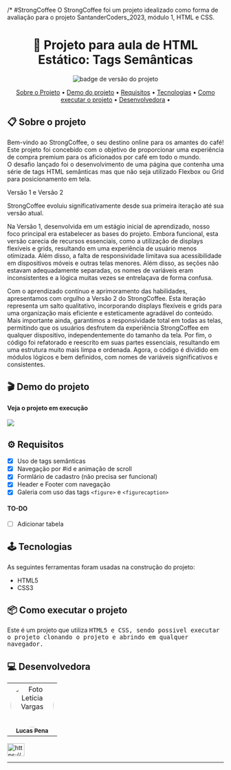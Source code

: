 /*
#StrongCoffee
O StrongCoffee foi um projeto idealizado como forma de avaliação para o projeto SantanderCoders_2023, módulo 1, HTML e CSS.


<h1 align="center">📝 Projeto para aula de HTML Estático: Tags Semânticas </h1>
<p align="center">
  <img src="https://img.shields.io/badge/version-1.0.0-green" alt="badge de versão do projeto"/>
</p>


<p align="center">
 <a href="#-sobre-o-projeto">Sobre o Projeto</a> •
 <a href="#-demo-do-projeto">Demo do projeto</a> •
 <a href="#-requisitos">Requisitos</a> • 
 <a href="#-tecnologias">Tecnologias</a> • 
 <a href="#-como-executar-o-projeto">Como executar o projeto</a> • 
 <a href="#-desenvolvedora">Desenvolvedora</a> • 
</p>

## 📋 Sobre o projeto

<p align="justify">
 Bem-vindo ao StrongCoffee, o seu destino online para os amantes do café! Este projeto foi concebido com o objetivo de proporcionar uma experiência de compra premium para os aficionados por café em todo o mundo.</br>
  O desafio lançado foi o desenvolvimento de uma página que contenha uma série de tags HTML semânticas mas que não seja utilizado
  Flexbox ou Grid para posicionamento em tela. </br>
  
Versão 1 e Versão 2

StrongCoffee evoluiu significativamente desde sua primeira iteração até sua versão atual.

Na Versão 1, desenvolvida em um estágio inicial de aprendizado, nosso foco principal era estabelecer as bases do projeto. Embora funcional, esta versão carecia de recursos essenciais, como a utilização de displays flexíveis e grids, resultando em uma experiência de usuário menos otimizada. Além disso, a falta de responsividade limitava sua acessibilidade em dispositivos móveis e outras telas menores. Além disso, as seções não estavam adequadamente separadas, os nomes de variáveis eram inconsistentes e a lógica muitas vezes se entrelaçava de forma confusa.

Com o aprendizado contínuo e aprimoramento das habilidades, apresentamos com orgulho a Versão 2 do StrongCoffee. Esta iteração representa um salto qualitativo, incorporando displays flexíveis e grids para uma organização mais eficiente e esteticamente agradável do conteúdo. Mais importante ainda, garantimos a responsividade total em todas as telas, permitindo que os usuários desfrutem da experiência StrongCoffee em qualquer dispositivo, independentemente do tamanho da tela. Por fim, o código foi refatorado e reescrito em suas partes essenciais, resultando em uma estrutura muito mais limpa e ordenada. Agora, o código é dividido em módulos lógicos e bem definidos, com nomes de variáveis significativos e consistentes. 
</p>

## 🎬 Demo do projeto
  
#### Veja o projeto em execução 

  <a href="https://leticiavargas.github.io/PlayStore/" target="_blank">
    <img src="https://img.shields.io/badge/Acessar%20Projeto%20-%20web-green">
  </a>

## ⚙ Requisitos
- [x] Uso de tags semânticas
- [x] Navegação por #id e animação de scroll
- [x] Formlário de cadastro (não precisa ser funcional)
- [x] Header e Footer com navegação
- [x] Galeria com uso das tags `<figure>` e `<figurecaption>`

#### TO-DO
- [ ] Adicionar tabela


## 🕹 Tecnologias

As seguintes ferramentas foram usadas na construção do projeto:

-   HTML5
-   CSS3


## 📦 Como executar o projeto

Este é um projeto que utiliza <kbd>HTML5<kbd> e <kbd>CSS<kbd>, sendo possivel executar o projeto clonando o projeto e abrindo em qualquer navegador.


## 💻 Desenvolvedora
<table>
  <tr>
    <td align="center"><a href="https://github.com/pennAls">
      <img style="border-radius: 50%;" src="https://pt.gravatar.com/userimage/186334662/ec308d4832e83fdc97fbb724d6f69a70.jpg" width="100px;" alt="Foto Letícia Vargas"/>
      <br />
      <sub><b>Lucas Pena</b></sub></a><br /> 
    </td>
  </tr>
</table>


<p align="left">
<a href="https://linkedin.com/in/https://www.linkedin.com/in/lucaspenals/" target="blank"><img align="center" src="https://raw.githubusercontent.com/rahuldkjain/github-profile-readme-generator/master/src/images/icons/Social/linked-in-alt.svg" alt="https://www.linkedin.com/in/lucaspenals/" height="30" width="40" /></a>
</p>


---

